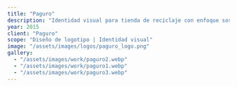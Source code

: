 ```yaml
---
title: "Paguro"
description: "Identidad visual para tienda de reciclaje con enfoque sostenible. Una marca neutra, limpia y consciente, diseñada para transmitir compromiso ambiental y simplicidad."
year: 2015
client: "Paguro"
scope: "Diseño de logotipo | Identidad visual"
image: "/assets/images/logos/paguro_logo.png"
gallery:
  - "/assets/images/work/paguro2.webp"
  - "/assets/images/work/paguro1.webp"
  - "/assets/images/work/paguro3.webp"
---
```

